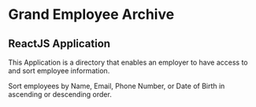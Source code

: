 # Grand Employee Archive

## ReactJS Application
This Application is a directory that enables an employer to have access to and sort employee information. 

Sort employees by Name, Email, Phone Number, or Date of Birth in ascending or descending order. 
